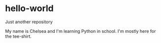 # hello-world
Just another repository


My name is Chelsea and I'm learning Python in school. I'm mostly here for the tee-shirt.
